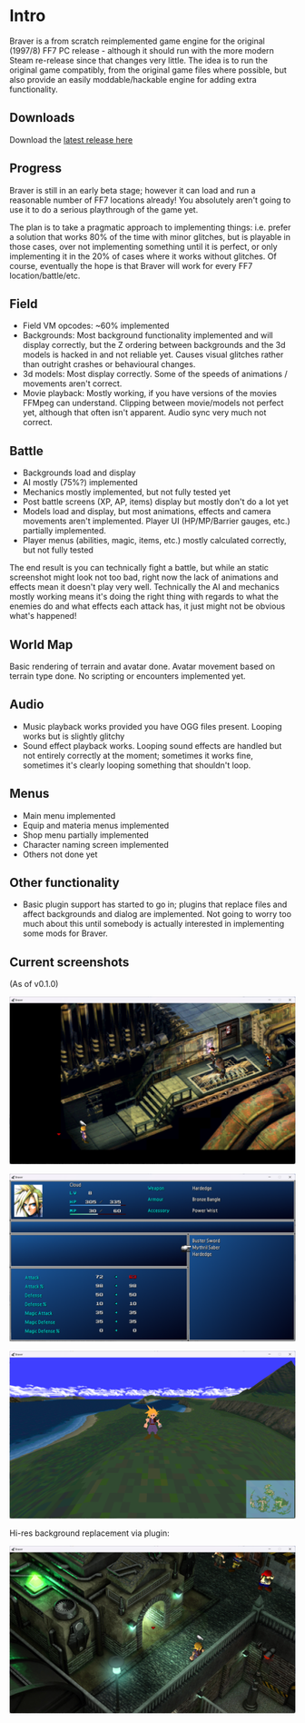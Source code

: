 # Intro

Braver is a from scratch reimplemented game engine for the original (1997/8) FF7 PC release - although it should run with the more modern Steam re-release since that changes very little. 
The idea is to run the original game compatibly, from the original game files where possible, but also provide an
easily moddable/hackable engine for adding extra functionality.

## Downloads

Download the [latest release here](download.md)

## Progress

Braver is still in an early beta stage; however it can load and run a reasonable number of FF7 locations
already! You absolutely aren't going to use it to do a serious playthrough of the game yet.

The plan is to take a pragmatic approach to implementing things: i.e. prefer a solution
that works 80% of the time with minor glitches, but is playable in those cases, 
over not implementing something until it is perfect, or only implementing
it in the 20% of cases where it works without glitches. Of course, eventually
the hope is that Braver will work for every FF7 location/battle/etc.

## Field

- Field VM opcodes: ~60% implemented
- Backgrounds: Most background functionality implemented and will display correctly, but the Z ordering between
	backgrounds and the 3d models is hacked in and not reliable yet. Causes visual glitches rather than outright
	crashes or behavioural changes.
- 3d models: Most display correctly. Some of the speeds of animations / movements aren't correct.
- Movie playback: Mostly working, if you have versions of the movies FFMpeg can understand. Clipping between movie/models not perfect yet, although that often isn't apparent. Audio sync very much not correct.

## Battle

- Backgrounds load and display
- AI mostly (75%?) implemented
- Mechanics mostly implemented, but not fully tested yet
- Post battle screens (XP, AP, items) display but mostly don't do a lot yet
- Models load and display, but most animations, effects and camera movements aren't implemented.
	Player UI (HP/MP/Barrier gauges, etc.) partially implemented.
- Player menus (abilities, magic, items, etc.) mostly calculated correctly, but not fully tested

The end result is you can technically fight a battle, but while an static screenshot might look not too bad,
right now the lack of animations and effects mean it doesn't play very well. Technically the AI and mechanics 
mostly working means it's doing the right thing with regards to what the enemies do and what effects each
attack has, it just might not be obvious what's happened!

## World Map

Basic rendering of terrain and avatar done. Avatar movement based on
terrain type done. No scripting or encounters implemented yet.

## Audio

- Music playback works provided you have OGG files present. Looping works but is slightly glitchy
- Sound effect playback works. Looping sound effects are handled but not entirely correctly at the moment;
	sometimes it works fine, sometimes it's clearly looping something that shouldn't loop.

## Menus

- Main menu implemented
- Equip and materia menus implemented
- Shop menu partially implemented
- Character naming screen implemented
- Others not done yet

## Other functionality

- Basic plugin support has started to go in; plugins that replace
	files and affect backgrounds and dialog are implemented. Not 
	going to worry too much about this until somebody is actually
	interested in implementing some mods for Braver.

## Current screenshots

(As of v0.1.0)

![First reactor mission](nmkin_1.png)

![Materia menu](materiamenu.png)

![World map](wm.png)

Hi-res background replacement via plugin:

![Hi res backgrounds](hiresbg.jpg)